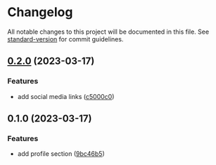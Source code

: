 # Changelog

All notable changes to this project will be documented in this file. See [standard-version](https://github.com/conventional-changelog/standard-version) for commit guidelines.

## [0.2.0](https://github-vivi/vivitian930/my-portfolio/compare/v0.1.0...v0.2.0) (2023-03-17)


### Features

* add social media links ([c5000c0](https://github-vivi/vivitian930/my-portfolio/commit/c5000c09d4f9eff89563eb0f75a99ae8334d779f))

## 0.1.0 (2023-03-17)


### Features

* add profile section ([9bc46b5](https://github-vivi/vivitian930/my-portfolio/commit/9bc46b58aa6761b39fa06d8de97537fcab08f9cf))
